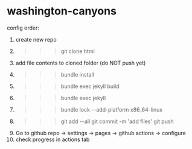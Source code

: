 # washington-canyons

config order:
1) create new repo
2) >>>git clone html 
3) add file contents to cloned folder (do NOT push yet)
4) >>>bundle install
5) >>>bundle exec jekyll build
6) >>>bundle exec jekyll
7) >>>bundle lock --add-platform x86_64-linux
8) >>>git add --all
   >>>git commit -m 'add files'
   >>>git push
9) Go to github repo -> settings -> pages -> github actions -> configure
10) check progress in actions tab
